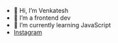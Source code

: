 - 👋 Hi, I’m Venkatesh
- 👀 I’m a frontend dev
- 🌱 I’m currently learning JavaScript
- [Instagram](https://www.instagram.com/venky.17__/)


